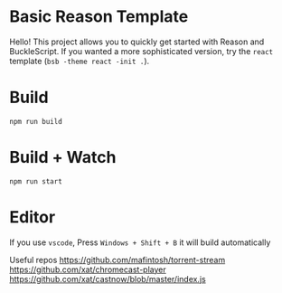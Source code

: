 # Basic Reason Template

Hello! This project allows you to quickly get started with Reason and BuckleScript. If you wanted a more sophisticated version, try the `react` template (`bsb -theme react -init .`).

# Build

```
npm run build
```

# Build + Watch

```
npm run start
```

# Editor

If you use `vscode`, Press `Windows + Shift + B` it will build automatically

Useful repos
https://github.com/mafintosh/torrent-stream
https://github.com/xat/chromecast-player
https://github.com/xat/castnow/blob/master/index.js
